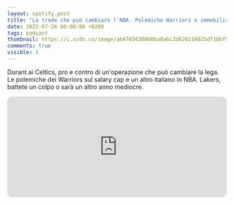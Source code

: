 ```yaml
---
layout: spotify_post
title: "La trade che può cambiare l'NBA. Polemiche Warriors e immobilismo Lakers"
date: 2022-07-26 00:00:00 +0200
tags: podcast
thumbnail: https://i.scdn.co/image/ab6765630000ba8a6c2d620216025df1bbf56a80
comments: true
visible: 1
---
```


Durant ai Celtics, pro e contro di un'operazione che può cambiare la lega. Le polemiche dei Warriors sul salary cap e un altro italiano in NBA. Lakers, battete un colpo o sarà un altro anno mediocre.


<iframe style="border-radius:12px" 
src="https://open.spotify.com/embed/episode/1gkklCjUKCMNSX1ZzbtDGY?utm_source=generator" 
width="100%" height="232" frameBorder="0" allowfullscreen="" 
allow="autoplay; clipboard-write; encrypted-media; fullscreen; picture-in-picture"></iframe>

